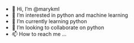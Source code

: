 - 👋 Hi, I’m @marykml
- 👀 I’m interested in python and machine learning
- 🌱 I’m currently learning python
- 💞️ I’m looking to collaborate on python
- 📫 How to reach me ...

<!---
marykml/marykml is a ✨ special ✨ repository because its `README.md` (this file) appears on your GitHub profile.
You can click the Preview link to take a look at your changes.
--->

